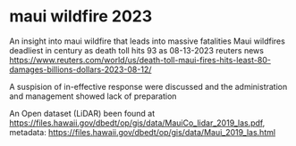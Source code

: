 # maui wildfire 2023 
An insight into maui wildfire that leads into massive fatalities
Maui wildfires deadliest in century as death toll hits 93 as 08-13-2023 reuters news https://www.reuters.com/world/us/death-toll-maui-fires-hits-least-80-damages-billions-dollars-2023-08-12/

A suspision of in-effective response were discussed and the administration and management showed lack of preparation

An Open dataset (LiDAR) been found at https://files.hawaii.gov/dbedt/op/gis/data/MauiCo_lidar_2019_las.pdf, metadata: https://files.hawaii.gov/dbedt/op/gis/data/Maui_2019_las.html
